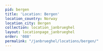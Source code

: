 ```yaml
---
pid: bergen
title: 'Location: Bergen'
location_country: Norway
location_city: Bergen
collection: location_janbrueghel
layout: locationpage_janbrueghel
order: '088'
permalink: "/janbrueghel/locations/bergen/"
---
```

